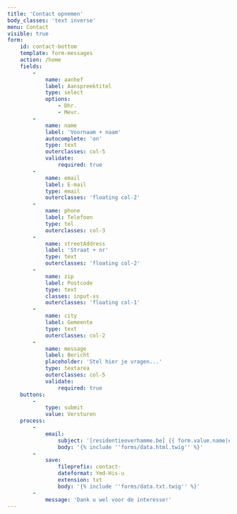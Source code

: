 ```yaml
---
title: 'Contact opnemen'
body_classes: 'text inverse'
menu: Contact
visible: true
form:
    id: contact-bottom
    template: form-messages
    action: /home
    fields:
        -
            name: aanhef
            label: Aanspreektitel
            type: select
            options:
                - Dhr.
                - Mevr.
        -
            name: name
            label: 'Voornaam + naam'
            autocomplete: 'on'
            type: text
            outerclasses: col-5
            validate:
                required: true
        -
            name: email
            label: E-mail
            type: email
            outerclasses: 'floating col-2'
        -
            name: phone
            label: Telefoon
            type: tel
            outerclasses: col-3
        -
            name: streetAddress
            label: 'Straat + nr'
            type: text
            outerclasses: 'floating col-2'
        -
            name: zip
            label: Postcode
            type: text
            classes: input-xs
            outerclasses: 'floating col-1'
        -
            name: city
            label: Gemeente
            type: text
            outerclasses: col-2
        -
            name: message
            label: Bericht
            placeholder: 'Stel hier je vragen...'
            type: textarea
            outerclasses: col-5
            validate:
                required: true
    buttons:
        -
            type: submit
            value: Versturen
    process:
        -
            email:
                subject: '[residentieoverhamme.be] {{ form.value.name|e }}'
                body: '{% include ''forms/data.html.twig'' %}'
        -
            save:
                fileprefix: contact-
                dateformat: Ymd-His-u
                extension: txt
                body: '{% include ''forms/data.txt.twig'' %}'
        -
            message: 'Dank u wel voor de interesse!'
---
```


